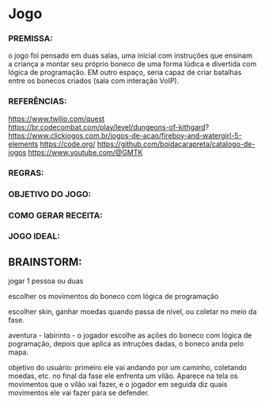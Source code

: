# Jogo

### PREMISSA:
o jogo foi pensado em duas salas, uma inicial com instruções que ensinam a criança a montar seu próprio boneco de uma forma lúdica e divertida com lógica de programação. EM outro espaço, seria capaz de criar batalhas entre os bonecos criados (sala com interação VoIP).

### REFERÊNCIAS:
https://www.twilio.com/quest
https://br.codecombat.com/play/level/dungeons-of-kithgard?
https://www.clickjogos.com.br/jogos-de-acao/fireboy-and-watergirl-5-elements
https://code.org/
https://github.com/boidacarapreta/catalogo-de-jogos
https://www.youtube.com/@GMTK

### REGRAS:



### OBJETIVO DO JOGO:



### COMO GERAR RECEITA: 



### JOGO IDEAL: 




## BRAINSTORM:
jogar 1 pessoa ou duas

escolher os movimentos do boneco com lógica de programação

escolher skin, ganhar moedas quando passa de nivel, ou coletar no meio da fase.

aventura - labirinto - o jogador escolhe as ações do boneco com lógica de pogramação, depois que aplica as intruções dadas, o boneco anda pelo mapa.

objetivo do usuário: primeiro ele vai andando por um caminho, coletando moedas, etc. no final da fase ele enfrenta um vilão. Aparece na tela os movimentos que o vilão vai fazer, e o jogador em seguida diz quais movimentos ele vai fazer para se defender.


